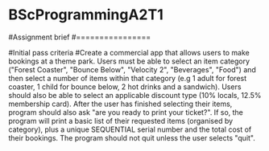 # BScProgrammingA2T1

#Assignment brief
#================

#Initial pass criteria
#Create a commercial app that allows users to make bookings at a theme park. Users must be able to select an item category ("Forest Coaster", "Bounce Below", "Velocity 2", "Beverages", "Food") and then select a number of items within that category (e.g 1 adult for forest coaster, 1 child for bounce below, 2 hot drinks and a sandwich). Users should also be able to select an applicable discount type (10% locals, 12.5% membership card). After the user has finished selecting their items, program should also ask "are you ready to print your ticket?". If so, the program will print a basic list of their requested items (organised by category), plus a unique SEQUENTIAL serial number and the total cost of their bookings. The program should not quit unless the user selects "quit".
